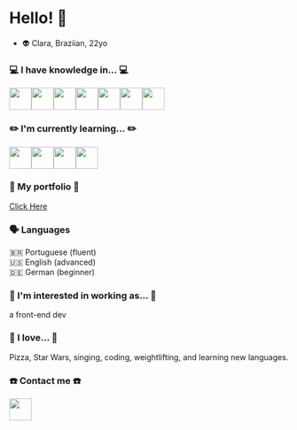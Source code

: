 <link rel="stylesheet" href="https://cdn.jsdelivr.net/gh/devicons/devicon@v2.15.1/devicon.min.css">

# Hello! 👋
- :alien: Clara, Braziian, 22yo

### :computer: I have knowledge in... :computer:
<div style="display: flex">
<img src="https://cdn.jsdelivr.net/gh/devicons/devicon/icons/html5/html5-original-wordmark.svg" style="width:40px; height:40px;" />
<img src="https://cdn.jsdelivr.net/gh/devicons/devicon/icons/css3/css3-original.svg" style="width:40px; height:40px;"/>
<img src="https://cdn.jsdelivr.net/gh/devicons/devicon/icons/bootstrap/bootstrap-original.svg" style="width:40px; height:40px;"/>
<img src="https://cdn.jsdelivr.net/gh/devicons/devicon/icons/javascript/javascript-original.svg" style="width:40px; height:40px;"/>
<img src="https://cdn.jsdelivr.net/gh/devicons/devicon/icons/jquery/jquery-plain-wordmark.svg" style="width:40px; height:40px;" />
<img src="https://cdn.jsdelivr.net/gh/devicons/devicon/icons/figma/figma-original.svg" style="width:40px; height:40px;"/>
<img src="https://cdn.jsdelivr.net/gh/devicons/devicon/icons/git/git-original.svg" style="width:40px; height:40px;" />  
</div>

### :pencil2: I'm currently learning... :pencil2:
<div style="display: flex">
<img src="https://cdn.jsdelivr.net/gh/devicons/devicon/icons/react/react-original.svg" style="width:40px; height:40px;"/>
<img src="https://cdn.jsdelivr.net/gh/devicons/devicon/icons/python/python-original-wordmark.svg" style="width:40px; height:40px;"/>
<img src="https://cdn.jsdelivr.net/gh/devicons/devicon/icons/nodejs/nodejs-original.svg" style="width:40px; height:40px;" />
<div style="background-color: "white";">
          <img src="https://cdn.jsdelivr.net/gh/devicons/devicon/icons/express/express-original-wordmark.svg" style="width:40px; height:40px;" />
</div>
</div>

### :notebook_with_decorative_cover: My portfolio :notebook_with_decorative_cover:
<a href="https://github.com/stars/mclaramarinho/lists/portfolio" target="_blank">Click Here</a>

### 🗣️ Languages
🇧🇷 Portuguese (fluent) <br>
🇺🇸 English (advanced)<br>
🇩🇪 German (beginner)<br>

### :construction_worker: I'm interested in working as... :construction_worker:
a front-end dev

### :blue_heart: I love... :blue_heart:
Pizza, Star Wars, singing, coding, weightlifting, and learning new languages.

### :phone: Contact me :phone:
<a target="_blank" href="https://www.linkedin.com/in/mclaramarinho/"><img src="https://cdn.jsdelivr.net/gh/devicons/devicon/icons/linkedin/linkedin-original.svg" style="width:40px; height:40px;"/></a>

